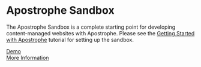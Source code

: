 # Apostrophe Sandbox

The Apostrophe Sandbox is a complete starting point for developing content-managed websites with Apostrophe. Please see the [Getting Started with Apostrophe](http://apostrophenow.org/tutorials/getting-started/getting-started.html) tutorial for setting up the sandbox.

[Demo](http://demo.apostrophenow.com)<br>
[More Information](http://apostrophenow.org)
